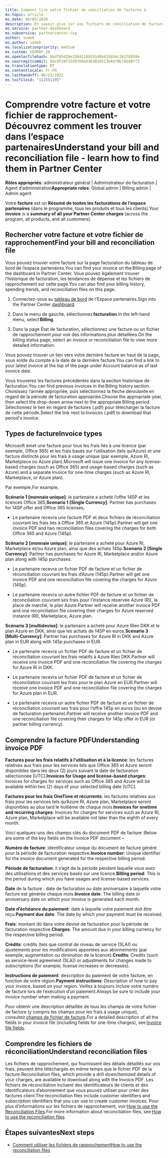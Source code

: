 ```yaml
---
title: Comment lire votre fichier de conciliation de factures &
ms.topic: article
ms.date: 06/05/2020
description: En savoir plus sur vos fichiers de conciliation de factures &. Votre facture indique les frais relatifs à l’espace partenaires dans le programme, les produits et les clients pour cette période mensuelle.
ms.service: partner-dashboard
ms.subservice: partnercenter-csp
author: sodeb
ms.author: sodeb
ms.localizationpriority: medium
ms.custom: SEOMAY.20
ms.openlocfilehash: bbdf85d20e15841189191d6b415b54c26378850e
ms.sourcegitcommit: 8dc9f28f15d9760a8363826513b4470b76b40ff3
ms.translationtype: MT
ms.contentlocale: fr-FR
ms.lasthandoff: 06/23/2021
ms.locfileid: "112551195"
---
```

# <a name="understand-your-bill-and-reconciliation-file---learn-how-to-find-them-in-partner-center"></a><span data-ttu-id="25571-104">Comprendre votre facture et votre fichier de rapprochement-Découvrez comment les trouver dans l’espace partenaires</span><span class="sxs-lookup"><span data-stu-id="25571-104">Understand your bill and reconciliation file - learn how to find them in Partner Center</span></span>


<span data-ttu-id="25571-105">**Rôles appropriés**: administrateur général | Administrateur de facturation | Agent d’administration</span><span class="sxs-lookup"><span data-stu-id="25571-105">**Appropriate roles**: Global admin | Billing admin | Admin agent</span></span>


<span data-ttu-id="25571-106">Votre **facture** est un **Résumé de toutes les facturations de l’espace partenaires** (dans le programme, tous les produits et tous les clients).</span><span class="sxs-lookup"><span data-stu-id="25571-106">Your **invoice** is a **summary of all your Partner Center charges** (across the program, all products, and all customers).</span></span> 

## <a name="find-your-bill-and-reconciliation-file"></a><span data-ttu-id="25571-107">Rechercher votre facture et votre fichier de rapprochement</span><span class="sxs-lookup"><span data-stu-id="25571-107">Find your bill and reconciliation file</span></span> 

<span data-ttu-id="25571-108">Vous pouvez trouver votre facture sur la page facturation du tableau de bord de l’espace partenaires.</span><span class="sxs-lookup"><span data-stu-id="25571-108">You can find your invoice on the Billing page of the dashboard in Partner Center.</span></span> <span data-ttu-id="25571-109">Vous pouvez également trouver l’historique de facturation, les tendances de dépense et les fichiers de rapprochement sur cette page.</span><span class="sxs-lookup"><span data-stu-id="25571-109">You can also find your billing history, spending trends, and reconciliation files on this page.</span></span> 

1. <span data-ttu-id="25571-110">Connectez-vous au [tableau de bord](https://partner.microsoft.com/dashboard/home) de l’Espace partenaires.</span><span class="sxs-lookup"><span data-stu-id="25571-110">Sign into the Partner Center [dashboard](https://partner.microsoft.com/dashboard/home).</span></span> 

2. <span data-ttu-id="25571-111">Dans le menu de gauche, sélectionnez **facturation**.</span><span class="sxs-lookup"><span data-stu-id="25571-111">In the left-hand menu, select **Billing**.</span></span> 

3. <span data-ttu-id="25571-112">Dans la page État de facturation, sélectionnez une facture ou un fichier de rapprochement pour voir des informations plus détaillées.</span><span class="sxs-lookup"><span data-stu-id="25571-112">On the billing status page, select an invoice or reconciliation file to view more detailed information.</span></span> 

<span data-ttu-id="25571-113">Vous pouvez trouver un lien vers votre dernière facture en haut de la page, sous solde du compte à la date de la dernière facture.</span><span class="sxs-lookup"><span data-stu-id="25571-113">You can find a link to your latest invoice at the top of the page under Account balance as of last invoice date.</span></span> 

<span data-ttu-id="25571-114">Vous trouverez les factures précédentes dans la section historique de facturation.</span><span class="sxs-lookup"><span data-stu-id="25571-114">You can find previous invoices in the Billing history section.</span></span> <span data-ttu-id="25571-115">Choisissez l’année appropriée, puis sélectionnez la flèche déroulante en regard de la période de facturation appropriée.</span><span class="sxs-lookup"><span data-stu-id="25571-115">Choose the appropriate year, then select the drop-down arrow next to the appropriate Billing period.</span></span> <span data-ttu-id="25571-116">Sélectionnez le lien en regard de factures (.pdf) pour télécharger la facture de cette période.</span><span class="sxs-lookup"><span data-stu-id="25571-116">Select the link next to Invoices (.pdf) to download that period's invoice.</span></span> 

## <a name="invoice-types"></a><span data-ttu-id="25571-117">Types de facture</span><span class="sxs-lookup"><span data-stu-id="25571-117">Invoice types</span></span>

<span data-ttu-id="25571-118">Microsoft émet une facture pour tous les frais liés à une licence (par exemple, Office 365) et les frais basés sur l’utilisation (tels qu’Azure) et une facture distincte pour les frais à usage unique (par exemple, Azure RI, Marketplace ou Azure plan).</span><span class="sxs-lookup"><span data-stu-id="25571-118">Microsoft will issue one invoice for any license-based charges (such as Office 365) and usage-based charges (such as Azure) and a separate invoice for one-time charges (such as Azure RI, Marketplace, or Azure plan).</span></span>

<span data-ttu-id="25571-119">Par exemple,</span><span class="sxs-lookup"><span data-stu-id="25571-119">For example,</span></span>  

<span data-ttu-id="25571-120">**Scénario 1 [monnaie unique]**: le partenaire a acheté l’offre 145P et les licences Office 365,</span><span class="sxs-lookup"><span data-stu-id="25571-120">**Scenario 1 [Single Currency]**: Partner has purchases for 145P offer and Office 365 licenses,</span></span>  

- <span data-ttu-id="25571-121">Le partenaire recevra une facture PDF et deux fichiers de réconciliation couvrant les frais liés à Office 365 et Azure (145p).</span><span class="sxs-lookup"><span data-stu-id="25571-121">Partner will get one invoice PDF and two reconciliation files covering the charges for both Office 365 and Azure (145p).</span></span>  

<span data-ttu-id="25571-122">**Scénario 2 [monnaie unique]**: le partenaire a acheté pour Azure RI, Marketplace et/ou Azure plan, ainsi que des achats 145p.</span><span class="sxs-lookup"><span data-stu-id="25571-122">**Scenario 2 [Single Currency]**: Partner has purchases for Azure RI, Marketplace and/or Azure plan along with 145p purchases.</span></span>

- <span data-ttu-id="25571-123">Le partenaire recevra un fichier PDF de facture et un fichier de réconciliation couvrant les frais d’Azure (145p).</span><span class="sxs-lookup"><span data-stu-id="25571-123">Partner will get one invoice PDF and one reconciliation file covering the charges for Azure (145p).</span></span> 

- <span data-ttu-id="25571-124">Le partenaire recevra un autre fichier PDF de facture et un fichier de réconciliation couvrant ses frais pour l’instance réservée Azure (RI), la place de marché, le plan Azure.</span><span class="sxs-lookup"><span data-stu-id="25571-124">Partner will receive another invoice PDF and one reconciliation file covering their charges for Azure reserved instance (RI), Marketplace, Azure plan.</span></span> 

<span data-ttu-id="25571-125">**Scénario 3 [multidevise]**: le partenaire a acheté pour Azure RIen DKK et le plan Azure en DKK, ainsi que les achats de 145P en euros.</span><span class="sxs-lookup"><span data-stu-id="25571-125">**Scenario 3 [Multi-Currency]**: Partner has purchases for Azure RI in DKK and Azure plan in EUR along with 145p purchases in EUR.</span></span>

- <span data-ttu-id="25571-126">Le partenaire recevra un fichier PDF de facture et un fichier de réconciliation couvrant les frais relatifs à Azure RIen DKK.</span><span class="sxs-lookup"><span data-stu-id="25571-126">Partner will receive one invoice PDF and one reconciliation file covering the charges for Azure RI in DKK.</span></span> 

- <span data-ttu-id="25571-127">Le partenaire recevra un fichier PDF de facture et un fichier de réconciliation couvrant les frais pour le plan Azure en EUR.</span><span class="sxs-lookup"><span data-stu-id="25571-127">Partner will receive one invoice PDF and one reconciliation file covering the charges for Azure plan in EUR.</span></span> 

- <span data-ttu-id="25571-128">Le partenaire recevra un autre fichier PDF de facture et un fichier de réconciliation couvrant ses frais pour l’offre 145p en euros (ou en devise de facturation partenaire).</span><span class="sxs-lookup"><span data-stu-id="25571-128">Partner will receive another invoice PDF and one reconciliation file covering their charges for 145p offer in EUR (or partner billing currency).</span></span> 


## <a name="understanding-invoice-pdf"></a><span data-ttu-id="25571-129">Comprendre la facture PDF</span><span class="sxs-lookup"><span data-stu-id="25571-129">Understanding invoice PDF</span></span> 

<span data-ttu-id="25571-130">**Factures pour les frais relatifs à l’utilisation et à la licence**: les factures relatives aux frais pour les services tels que Office 365 et Azure seront disponibles dans les deux (2) jours suivant la date de facturation sélectionnée [UTC].</span><span class="sxs-lookup"><span data-stu-id="25571-130">**Invoices for Usage and license-based charges**: Invoices for charges for services such as Office 365 and Azure will be available within two (2) days of your selected billing date [UTC].</span></span>  

<span data-ttu-id="25571-131">**Factures pour les frais OneTime et récurrents**: les factures relatives aux frais pour les services tels qu’Azure RI, Azure plan, Marketplace seront disponibles au plus tard le huitième de chaque mois.</span><span class="sxs-lookup"><span data-stu-id="25571-131">**Invoices for onetime and recurring charges**: Invoices for charges for services such as Azure RI, Azure plan, Marketplace will be available not later than the eighth of every month.</span></span>  

<span data-ttu-id="25571-132">Voici quelques-uns des champs clés du document PDF de facture :</span><span class="sxs-lookup"><span data-stu-id="25571-132">Below are some of the key fields on the Invoice PDF document –</span></span>

<span data-ttu-id="25571-133">**Numéro de facture**: identificateur unique du document de facture généré pour la période de facturation respective.</span><span class="sxs-lookup"><span data-stu-id="25571-133">**Invoice number**: Unique identifier for the invoice document generated for the respective billing period.</span></span> 

<span data-ttu-id="25571-134">**Période de facturation**: il s’agit de la période pendant laquelle vous avez des utilisations et des services basés sur une licence.</span><span class="sxs-lookup"><span data-stu-id="25571-134">**Billing period**: This is the period during which you have usages and license-based services.</span></span> 

<span data-ttu-id="25571-135">**Date** de la facture : date de facturation ou date anniversaire à laquelle votre facture est générée chaque mois.</span><span class="sxs-lookup"><span data-stu-id="25571-135">**Invoice date**: The billing date or anniversary date on which your invoice is generated each month.</span></span> 

<span data-ttu-id="25571-136">**Date d’échéance du paiement**: date à laquelle votre paiement doit être reçu.</span><span class="sxs-lookup"><span data-stu-id="25571-136">**Payment due date**: The date by which your payment must be received.</span></span> 

<span data-ttu-id="25571-137">**Frais**: montant dû dans votre devise de facturation pour la période de facturation respective.</span><span class="sxs-lookup"><span data-stu-id="25571-137">**Charges**: The amount due in your billing currency for the respective billing period.</span></span> 

<span data-ttu-id="25571-138">**Crédits**: crédits (tels que contrat de niveau de service (SLA)) ou ajustements pour les modifications apportées aux abonnements (par exemple, augmentation ou diminution de la licence).</span><span class="sxs-lookup"><span data-stu-id="25571-138">**Credits**: Credits (such as service-level agreement (SLA)) or adjustments for changes made to subscriptions (for example, license increases or decreases).</span></span> 

<span data-ttu-id="25571-139">**Instructions de paiement**: description du paiement de votre facture, en fonction de votre région.</span><span class="sxs-lookup"><span data-stu-id="25571-139">**Payment instructions**: Description of how to pay your invoice, based on your region.</span></span> <span data-ttu-id="25571-140">Veillez à toujours inclure votre numéro de facture lors de l’exécution d’un paiement.</span><span class="sxs-lookup"><span data-stu-id="25571-140">Always be sure to include your invoice number when making a payment.</span></span> 

<span data-ttu-id="25571-141">Pour obtenir une description détaillée de tous les champs de votre fichier de facture (y compris les champs pour les frais à usage unique), consultez [champs de fichier de facture](invoice-file.md).</span><span class="sxs-lookup"><span data-stu-id="25571-141">For a detailed description of all the fields in your invoice file (including fields for one-time charges), see [Invoice file fields](invoice-file.md).</span></span> 

## <a name="understand-reconciliation-files"></a><span data-ttu-id="25571-142">Comprendre les fichiers de réconciliation</span><span class="sxs-lookup"><span data-stu-id="25571-142">Understand reconciliation files</span></span>

 <span data-ttu-id="25571-143">Les fichiers de rapprochement, qui fournissent des détails détaillés sur vos frais, peuvent être téléchargés en même temps que le fichier PDF de la facture.</span><span class="sxs-lookup"><span data-stu-id="25571-143">Reconciliation files, which provide a drill down/itemized details of your charges, are available to download along with the Invoice PDF.</span></span> <span data-ttu-id="25571-144">Les fichiers de réconciliation incluent des identificateurs de clients et des identificateurs d’abonnement que vous pouvez utiliser pour créer des factures client.</span><span class="sxs-lookup"><span data-stu-id="25571-144">The reconciliation files include customer identifiers and subscription identifiers that you can use to create customer invoices.</span></span> <span data-ttu-id="25571-145">Pour plus d’informations sur les fichiers de rapprochement, voir [How to use the Reconciliation Files](use-the-reconciliation-files.md).</span><span class="sxs-lookup"><span data-stu-id="25571-145">For more information about reconciliation files, see [How to use the reconciliation files](use-the-reconciliation-files.md).</span></span> 

## <a name="next-steps"></a><span data-ttu-id="25571-146">Étapes suivantes</span><span class="sxs-lookup"><span data-stu-id="25571-146">Next steps</span></span>

- [<span data-ttu-id="25571-147">Comment utiliser les fichiers de rapprochement</span><span class="sxs-lookup"><span data-stu-id="25571-147">How to use the reconciliation files</span></span>](use-the-reconciliation-files.md)